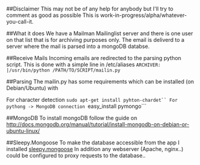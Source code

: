##Disclaimer
This may not be of any help for anybody but I'll try to comment as good as possible
This is work-in-progress/alpha/whatever-you-call-it.

##What it does
We have a Mailman Mailinglist server and there is one user on that list that is for archiving purposes only.
The email is deliverd to a server where the mail is parsed into a mongoDB databse.

##Receive Mails
Incoming emails are redirected to the parsing python script.
This is done with a simple line in /etc/aliases
  ```ARCHIVER: |/usr/bin/python /PATH/TO/SCRIPT/mailin.py```

##Parsing
The mailin.py has some requirements which can be installed (on Debian/Ubuntu) with

For character detection
  ```sudo apt-get install pyhton-chardet``
For pythong -> MongoDB connection
 ```easy_install pymongo```

##MongoDB
To install mongoDB follow the guide on
http://docs.mongodb.org/manual/tutorial/install-mongodb-on-debian-or-ubuntu-linux/

##Sleepy.Mongoose
To make the database accessible from the app I installed [sleepy.mongoose](https://github.com/kchodorow/sleepy.mongoose)
In addition any webserver (Apache, nginx..) could be configured to proxy requests to the database..
